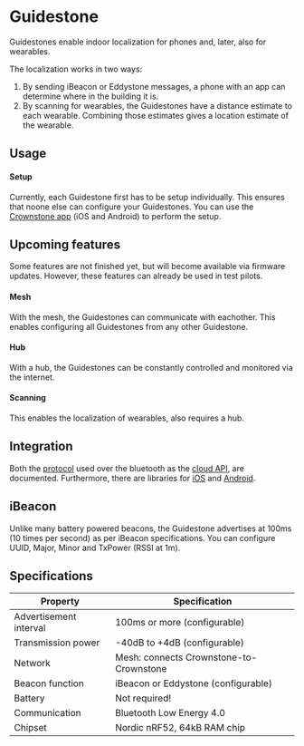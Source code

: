 
# Guidestone

Guidestones enable indoor localization for phones and, later, also for wearables. 

The localization works in two ways:

1. By sending iBeacon or Eddystone messages, a phone with an app can determine where in the building it is.
2. By scanning for wearables, the Guidestones have a distance estimate to each wearable. Combining those estimates gives a location estimate of the wearable.


## Usage

#### Setup

Currently, each Guidestone first has to be setup individually. This ensures that noone else can configure your Guidestones. You can use the [Crownstone app](https://crownstone.rocks/app/) (iOS and Android) to perform the setup.


## Upcoming features
Some features are not finished yet, but will become available via firmware updates.
However, these features can already be used in test pilots.

#### Mesh
With the mesh, the Guidestones can communicate with eachother. This enables configuring all Guidestones from any other Guidestone.

#### Hub
With a hub, the Guidestones can be constantly controlled and monitored via the internet.

#### Scanning
This enables the localization of wearables, also requires a hub.


## Integration

Both the [protocol](https://github.com/crownstone/bluenet/blob/master/docs/PROTOCOL.md) used over the bluetooth as the [cloud API](REST_API.md), are documented.
Furthermore, there are libraries for [iOS](https://github.com/crownstone/bluenet-lib-ios) and [Android](https://github.com/crownstone/bluenet-lib-android).

## iBeacon

Unlike many battery powered beacons, the Guidestone advertises at 100ms (10 times per second) as per iBeacon specifications.
You can configure UUID, Major, Minor and TxPower (RSSI at 1m).


## Specifications

| Property               | Specification |
| ---------------------- | -------------- |
| Advertisement interval | 100ms or more (configurable) |
| Transmission power     | -40dB to +4dB (configurable) |
| Network                | Mesh: connects Crownstone-to-Crownstone |
| Beacon function        | iBeacon or Eddystone (configurable) |
| Battery                | Not required! |
| Communication          | Bluetooth Low Energy 4.0 |
| Chipset                | Nordic nRF52, 64kB RAM chip |
